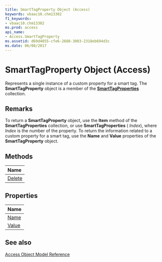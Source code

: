 ```yaml
---
title: SmartTagProperty Object (Access)
keywords: vbaac10.chm13302
f1_keywords:
- vbaac10.chm13302
ms.prod: access
api_name:
- Access.SmartTagProperty
ms.assetid: d69d4855-cfe6-2688-3003-2318eb694d3c
ms.date: 06/08/2017
---
```



# SmartTagProperty Object (Access)

Represents a single instance of a custom property for a smart tag. The  **SmartTagProperty** object is a member of the **[SmartTagProperties](Access.SmartTagProperties.md)** collection.


## Remarks

To return a  **SmartTagProperty** object, use the **Item** method of the **SmartTagProperties** collection, or use **SmartTagProperties** ( _Index_), where  _Index_ is the number of the property. To return the information related to a custom property for a smart tag, use the **Name** and **Value** properties of the **SmartTagProperty** object.


## Methods



|**Name**|
|:-----|
|[Delete](Access.SmartTagProperty.Delete.md)|

## Properties



|**Name**|
|:-----|
|[Name](Access.SmartTagProperty.Name.md)|
|[Value](Access.SmartTagProperty.Value.md)|

## See also


[Access Object Model Reference](overview/Access/object-model.md)
